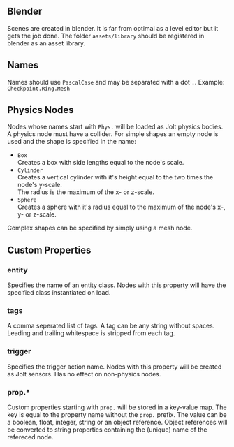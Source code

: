 ## Blender

Scenes are created in blender. It is far from optimal as a level editor but it gets the job done.
The folder `assets/library` should be registered in blender as an asset library.

## Names
Names should use `PascalCase` and may be separated with a dot `.`.
Example: `Checkpoint.Ring.Mesh`

## Physics Nodes
Nodes whose names start with `Phys.` will be loaded as Jolt physics bodies.
A physics node must have a collider.
For simple shapes an empty node is used and the shape is specified in the name:
- `Box`  
  Creates a box with side lengths equal to the node's scale.
- `Cylinder`  
  Creates a vertical cylinder with it's height equal to the two times the node's y-scale.  
  The radius is the maximum of the x- or z-scale.
- `Sphere`  
  Creates a sphere with it's radius equal to the maximum of the node's x-, y- or z-scale.

Complex shapes can be specified by simply using a mesh node.

## Custom Properties

### entity
Specifies the name of an entity class.
Nodes with this property will have the specified class instantiated on load.

### tags
A comma seperated list of tags. A tag can be any string without spaces. 
Leading and trailing whitespace is stripped from each tag.

### trigger
Specifies the trigger action name.
Nodes with this property will be created as Jolt sensors.
Has no effect on non-physics nodes.

### prop.*
Custom properties starting with `prop.` will be stored in a key-value map.
The key is equal to the property name without the `prop.` prefix.
The value can be a boolean, float, integer, string or an object reference.
Object references will be converted to string properties containing the (unique) name of the refereced node.